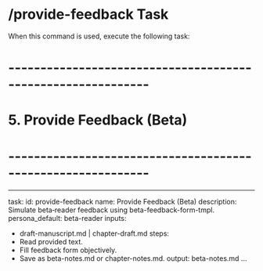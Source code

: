 # /provide-feedback Task

When this command is used, execute the following task:

<!-- Powered by BMAD™ Core -->

# ------------------------------------------------------------

# 5. Provide Feedback (Beta)

# ------------------------------------------------------------

---

task:
id: provide-feedback
name: Provide Feedback (Beta)
description: Simulate beta‑reader feedback using beta-feedback-form-tmpl.
persona_default: beta-reader
inputs:

- draft-manuscript.md | chapter-draft.md
  steps:
- Read provided text.
- Fill feedback form objectively.
- Save as beta-notes.md or chapter-notes.md.
  output: beta-notes.md
  ...
